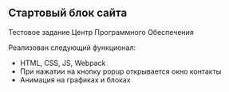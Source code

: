 <h2>Стартовый блок сайта</h2>

Тестовое задание Центр Программного Обеспечения

Реализован следующий функционал:
<ul>
<li>HTML, CSS, JS, Webpack</li>
<li>При нажатии на кнопку popup открывается окно контакты</li>
<li>Анимация на графиках и блоках</li>
</ul>